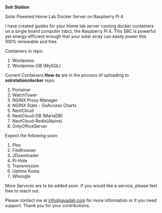 **Solr Station**

Solar Powered Home Lab Docker Server on Raspberry Pi 4

I have created guides for your Home lab server running docker containers on a single board computer (sbc), the Raspberry Pi 4. This SBC is powerful yet energy-efficient enough that your solar array can easily power this 100% renewable and free. 

Containers in repo:
1.	Wordpress
2.	Wordpress-DB (MySQL)


Current Containers **How-to** are in the process of uploading to **solrstation/docker** repo:
1.	Portainer
2.	WatchTower
3.	NGINX Proxy Manager
4.	NGINX Stats - GoAccess Charts
5.	NextCloud
6.	NextCloud-DB (MariaDB)
7.	NextCloud-Redis(Alpine)
8.	OnlyOfficeServer

Expect the following soon:
1.	Plex
2.	FileBrowser
3.	JDownloader
4.	Pi-Hole
5.	Transmission
6.	Uptime Kuma
7.	Whoogle

More Services are to be added soon. If you would like a service, please feel free to reach out.

Please contact me at info@javadali.com for more information or if you need support. Thank you for your contributions. 
